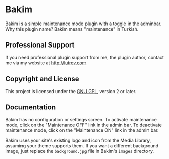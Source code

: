 # Bakim

Bakim is a simple maintenance mode plugin with a toggle in the adminbar. Why this plugin name? Bakim means "maintenance" in Turkish.

## Professional Support

If you need professional plugin support from me, the plugin author, contact me via my website at http://lutrov.com

## Copyright and License

This project is licensed under the [GNU GPL](http://www.gnu.org/licenses/old-licenses/gpl-2.0.html), version 2 or later.

## Documentation

Bakim has no configuration or settings screen. To activate maintenance mode, click on the "Maintenance OFF" link in the admin bar. To deactivate maintenance mode, click on the "Maintenance ON" link in the admin bar.

Bakim uses your site's existing logo and icon from the Media Library, assuming your theme supports them. If you want a different background image, just replace the `background.jpg` file in Bakim's `images` directory.
